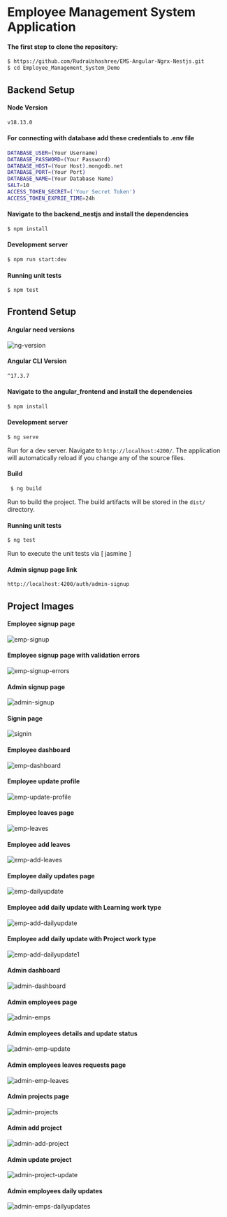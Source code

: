 
# Employee Management System Application

#### The first step to clone the repository:
```bash
$ https://github.com/RudraUshashree/EMS-Angular-Ngrx-Nestjs.git
$ cd Employee_Management_System_Demo
```

## Backend Setup

#### Node Version
```bash
v18.13.0
```

#### For connecting with database add these credentials to .env file
```bash
DATABASE_USER=(Your Username)
DATABASE_PASSWORD=(Your Password)
DATABASE_HOST=(Your Host).mongodb.net
DATABASE_PORT=(Your Port)
DATABASE_NAME=(Your Database Name)
SALT=10
ACCESS_TOKEN_SECRET=('Your Secret Token')
ACCESS_TOKEN_EXPRIE_TIME=24h
```

#### Navigate to the backend_nestjs and install the dependencies
```bash
$ npm install
```

#### Development server
```bash
$ npm run start:dev
```

#### Running unit tests
```bash
$ npm test
```


## Frontend Setup

#### Angular need versions
![ng-version](https://github.com/user-attachments/assets/46ba290a-6e51-463d-bb19-b71dde2337ef)

#### Angular CLI Version
```bash
^17.3.7
```

#### Navigate to the angular_frontend and install the dependencies
```bash
$ npm install
```

#### Development server
```bash
$ ng serve
```
Run for a dev server. Navigate to `http://localhost:4200/`. The application will automatically reload if you change any of the source files.

#### Build
```bash
 $ ng build
```
Run to build the project. The build artifacts will be stored in the `dist/` directory.

#### Running unit tests
```bash
$ ng test
```
Run to execute the unit tests via [ jasmine ]

#### Admin signup page link
```bash
http://localhost:4200/auth/admin-signup
```

## Project Images

#### Employee signup page
![emp-signup](https://github.com/user-attachments/assets/b086553d-949c-428d-8f3d-e9a98f7506a3)

#### Employee signup page with validation errors
![emp-signup-errors](https://github.com/user-attachments/assets/c84db54a-574d-4aeb-b001-b44ba994e680)

#### Admin signup page
![admin-signup](https://github.com/user-attachments/assets/b960a5dd-6df3-4160-b077-d84c2ffa3369)

#### Signin page
![signin](https://github.com/user-attachments/assets/ea037484-ad79-45d0-b36b-2c59d65f00b0)

#### Employee dashboard
![emp-dashboard](https://github.com/user-attachments/assets/fb424318-3b27-41b4-b7e5-c3ed1da9ee1e)

#### Employee update profile
![emp-update-profile](https://github.com/user-attachments/assets/e547b9d7-2a5e-4647-8c71-9d56c1463723)

#### Employee leaves page
![emp-leaves](https://github.com/user-attachments/assets/dcbf2d3b-d971-4a38-a7f7-5d945ab50fad)

#### Employee add leaves
![emp-add-leaves](https://github.com/user-attachments/assets/d2e2834d-f277-4839-8efb-3b6886968142)

#### Employee daily updates page
![emp-dailyupdate](https://github.com/user-attachments/assets/3ddfda1c-05f3-4e2c-aca7-0505f8f19bd6)

#### Employee add daily update with Learning work type
![emp-add-dailyupdate](https://github.com/user-attachments/assets/50ceffcf-7a47-45a8-95b0-741bcb8015d4)

#### Employee add daily update with Project work type
![emp-add-dailyupdate1](https://github.com/user-attachments/assets/64c22af7-54ab-4d08-b7d1-87ff78a5bfcf)

#### Admin dashboard
![admin-dashboard](https://github.com/user-attachments/assets/4864cc9d-b613-43a2-a37b-1c457e2b79f9)

#### Admin employees page
![admin-emps](https://github.com/user-attachments/assets/498f0bc8-a90a-4dba-b2f6-3ac6185c4aab)

#### Admin employees details and update status
![admin-emp-update](https://github.com/user-attachments/assets/fb5bace9-3653-42ce-a588-d5f3fe9a3227)

#### Admin employees leaves requests page
![admin-emp-leaves](https://github.com/user-attachments/assets/51c185a6-a305-4970-a4ff-b62d47199325)

#### Admin projects page
![admin-projects](https://github.com/user-attachments/assets/3f0f35ed-b270-493a-b38e-b0ec1e627dde)

#### Admin add project
![admin-add-project](https://github.com/user-attachments/assets/82034d8a-0a45-41ac-9ddc-2d54a4a5f7ec)

#### Admin update project
![admin-project-update](https://github.com/user-attachments/assets/17b7e14c-28d4-4b31-91f9-d3c2ac9e8c68)

#### Admin employees daily updates
![admin-emps-dailyupdates](https://github.com/user-attachments/assets/4d4a17d8-a0a4-4f37-929b-c647c5eab9c8)
